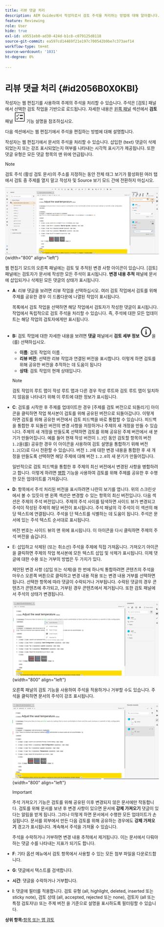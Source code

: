 ```yaml
---
title: 리뷰 댓글 처리
description: AEM Guides에서 작성자로서 검토 주석을 처리하는 방법에 대해 알아봅니다. 작성자가 문서의 주석을 편집, 필터링, 수락 또는 거부하는 방법에 대해 알아봅니다.
feature: Reviewing
role: User
hide: true
exl-id: a9551eb0-ad30-424d-b1c8-c079125d8118
source-git-commit: ea597cd14469f21e197c700542b9be7c373aef14
workflow-type: tm+mt
source-wordcount: '1031'
ht-degree: 0%

---
```


# 리뷰 댓글 처리 {#id2056B0X0KBI}


작성자는 웹 편집기를 사용하여 주제의 주석을 처리할 수 있습니다. 주석은 [검토] 패널에서 선택한 검토 작업을 기반으로 로드됩니다. 자세한 내용은 [왼쪽 패널](../user-guide/web-editor-features.md#id2051EA0M0HS) 섹션에서 **검토** 패널 ![](images/active-review-tasklist-icon.svg) 기능 설명을 참조하십시오.

다음 섹션에서는 웹 편집기에서 주석을 편집하는 방법에 대해 설명합니다.

작성자는 웹 편집기에서 문서의 주석을 처리할 수 있습니다. 삽입한 \(text\) 댓글이 삭제되었는지 또는 강조 표시되었는지 여부를 나타내는 시각적 표시기가 제공됩니다. 또한 댓글 유형은 모든 댓글 항목의 맨 위에 언급됩니다.

>[!NOTE]
>
> 검토 주석 \(활성 검토 문서\)의 주소를 지정하는 동안 전체 태그 보기가 활성화된 여러 탭에서 검토 중 주제를 열지 말고 작성자 및 Source 보기 모드 간에 전환하지 마십시오.

![](images/comments-page-web-editor_cs.png){width="800" align="left"}

웹 편집기 모드의 오른쪽 패널에는 검토 및 추적된 변경 사항 아이콘이 있습니다. [검토] 패널에는 검토자가 문서에 작성한 모든 주석이 표시됩니다. **변경 내용 추적** 패널에 문서에 삽입되거나 삭제된 모든 댓글의 상태가 표시됩니다.

- **A**: 리뷰 댓글을 보려면 리뷰 작업을 선택하십시오. 여러 검토 작업에서 검토를 위해 주제를 공유한 경우 이 드롭다운에 나열된 작업이 표시됩니다.

  목록에서 검토 작업을 선택하면 해당 작업에서 검토자가 작성한 댓글이 표시됩니다. 작업에서 독립적으로 검토 주석을 처리할 수 있습니다. 즉, 주석에 대한 모든 업데이트는 해당 작업의 검토자에게만 표시됩니다.

- **B:** 검토 작업에 대한 자세한 내용을 보려면 **댓글** 패널에서 **검토 세부 정보** ![](images/active-review-info-icon.svg)을(를) 선택하십시오.

   - **이름**: 검토 작업의 이름 .
   - **리뷰 버전**: 선택한 리뷰 작업과 연결된 버전을 표시합니다. 이렇게 하면 검토를 위해 공유한 버전을 추적하는 데 도움이 됩니다
   - **상태**: 검토 작업의 현재 상태입니다.

  >[!NOTE]
  >
  > 검토 작업의 루트 맵이 작성 루트 맵과 다른 경우 작성 루트와 검토 루트 맵이 일치하지 않음을 나타내기 위해 이 루트에 대한 정보가 표시됩니다.

- **C**: 검토를 시작한 후 주제를 업데이트한 경우 [주제를 검토 버전으로 되돌리기] 아이콘을 클릭하면 작업 복사본이 검토를 위해 공유된 버전으로 되돌아갑니다. 이렇게 하면 검토를 위해 공유한 버전에서 검토 피드백을 바로 통합할 수 있습니다. 피드백을 통합한 후 되돌린 버전의 변경 사항을 저장하거나 주제의 새 개정을 만들 수 있습니다. 주제의 새 개정을 만들도록 선택하면 검토를 위해 공유된 주제 버전에서 새 분기가 만들어집니다. 예를 들어 현재 작성 버전이 `1.3`인 동안 검토할 항목의 버전 `1.2`을(를) 공유한 경우 이 아이콘을 사용하여 검토 설명을 통합하기 위해 버전 `1.2`(으)로 다시 전환할 수 있습니다. 버전 `1.2`에 대한 변경 내용을 통합한 후 새 개정을 만들도록 선택하면 해당 주제에 대해 버전 `1.2.0`의 새 분기가 만들어집니다.

  일반적으로 검토 피드백을 통합한 후 주제의 최신 버전에서 변경된 사항을 병합하려고 합니다. 이렇게 하려면 [병합](web-editor-features.md#id205DF04E0HS) 기능을 사용하여 검토를 위해 주제를 공유한 후 수행한 모든 업데이트를 가져옵니다.

- **D**: 항목에서 주석 처리된 버전을 표시하려면 나란히 보기를 엽니다. 위의 스크린샷에서 볼 수 있듯이 맨 왼쪽 섹션은 변경할 수 있는 항목의 최신 버전입니다. 다음 섹션은 주제의 주석 버전입니다. 주제의 주석 사이를 탐색하면 사이드 뷰가 변경되고 주석이 작성된 주제의 해당 버전이 표시됩니다. 주석 패널의 각 주석이 이 섹션의 해당 텍스트에 연결됩니다. 주석을 단 텍스트를 식별하는 데 도움이 됩니다. 주석은 문서에 있는 주석 텍스트 순서대로 표시됩니다.

  버전 번호는 사이드 뷰의 맨 위에 표시됩니다. 이 아이콘을 다시 클릭하면 주제의 주석 버전을 숨깁니다.

- E: 삽입하고 삭제된 \(또는 취소선\) 주석을 주제에 직접 가져옵니다. 가져오기 아이콘을 클릭하면 주제의 작업 복사본에 모든 텍스트 삽입 및 삭제가 표시됩니다. 이제 댓글에 대한 수용 또는 거부의 방법은 두 가지가 있다.

  제안된 변경 사항 \(삽입 또는 삭제\)을 한 번에 하나씩 통합하려면 콘텐츠의 주석을 마우스 오른쪽 버튼으로 클릭하고 변경 내용 적용 또는 변경 내용 거부를 선택하면 됩니다. 선택한 항목에 따라 댓글이 수락되거나 거부됩니다. 수락된 댓글의 경우 콘텐츠가 콘텐츠에 추가되고, 거부된 경우 콘텐츠에서 제거됩니다. 또한 검토 패널에서 주석의 상태가 변경됩니다.

  ![](images/import-comment-accept-web-editor_cs.png){width="800" align="left"}

  오른쪽 패널의 검토 기능을 사용하여 주석을 적용하거나 거부할 수도 있습니다. 주석을 클릭하면 문서의 주석이 강조 표시됩니다.

  ![](images/changes-tab_cs.png){width="800" align="left"}

  >[!IMPORTANT]
  >
  > 주석 가져오기 기능은 검토를 위해 공유된 이후 변경되지 않은 문서에만 작동합니다. 검토를 위해 문서를 보낸 후 변경 사항이 있으면 문서에 **강제 가져오기** 댓글이 있다는 알림을 받게 됩니다. 그러나 이렇게 하면 문서에서 수행한 모든 업데이트가 손실됩니다. 문서를 외부에서 만든 다음 검토를 위해 공유하는 경우에도 **강제 가져오기** 경고가 표시됩니다. 계속해서 주석을 가져올 수 있습니다.

  주석을 수락하거나 거부하면 변경 내용 추적에서 제거됩니다. 이는 문서에서 다뤄야 하는 댓글 수를 나타내는 지표가 되기도 합니다.

- **F**: 기타 옵션 메뉴에서 검토 항목에서 사용할 수 있는 모든 첨부 파일을 다운로드합니다.
- **G**: 댓글에서 텍스트를 검색합니다.
- **시간**: 댓글을 수락하거나 거부합니다.

- **I**: 댓글에 필터를 적용합니다. 검토 유형 \(all, highlight, deleted, inserted 또는 sticky note\), 검토 상태 \(all, accepted, rejected 또는 none\), 검토자 \(all 또는 특정 검토자\\)\) 또는 주제 버전 을 기준으로 설명을 표시하도록 필터링할 수 있습니다.


**상위 항목:**[&#x200B;항목 또는 맵 검토](review.md)
